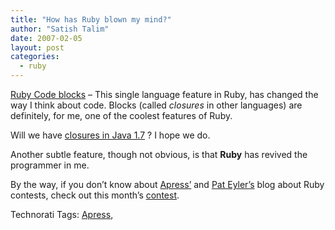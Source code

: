 ```yaml
---
title: "How has Ruby blown my mind?"
author: "Satish Talim"
date: 2007-02-05
layout: post
categories:
  - ruby
---
```

[Ruby Code
blocks](http://sitekreator.com/satishtalim/blocks_and_procs.html) – This
single language feature in Ruby, has changed the way I think about code.
Blocks (called *closures* in other languages) are definitely, for me,
one of the coolest features of Ruby.

Will we have [closures in Java
1.7](http://www.oreillynet.com/onjava/blog/2006/08/will_we_have_closures_in_java.html)
? I hope we do.

Another subtle feature, though not obvious, is that **Ruby** has revived
the programmer in me.

By the way, if you don’t know about [Apress’](http://www.apress.com/)
and [Pat Eyler’s](http://on-ruby.blogspot.com/) blog about Ruby
contests, check out this month’s
[contest](http://on-ruby.blogspot.com/2007/01/blogging-contest-february-challenge.html).

Technorati Tags: [Apress](http://technorati.com/tag/Apress),
